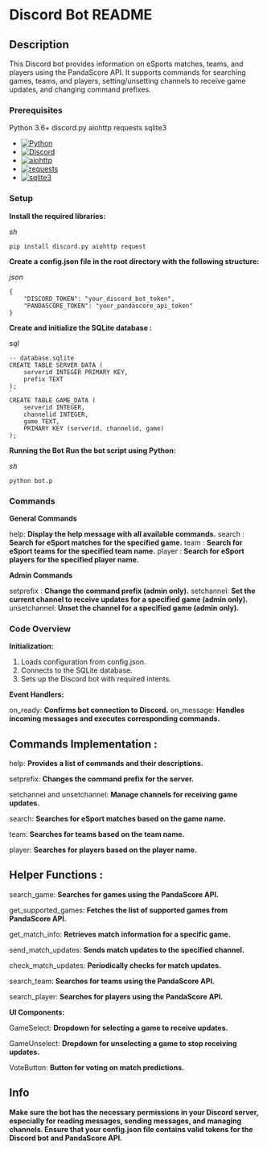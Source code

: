 # Discord Bot README

## Description
This Discord bot provides information on eSports matches, teams, and players using the PandaScore API. It supports commands for searching games, teams, and players, setting/unsetting channels to receive game updates, and changing command prefixes.

### Prerequisites
Python 3.6+
discord.py
aiohttp
requests
sqlite3

* [![Python][Python]][Python-url]
* [![Discord][Discord]][Discord-url]
* [![aiohttp][aiohttp]][aiohttp-url]
* [![requests][requests]][requests-url]
* [![sqlite3][sqlite3]][sqlite3-url]


### Setup

**Install the required libraries:**

_sh_
```
pip install discord.py aiohttp request
```

**Create a config.json file in the root directory with the following structure:**

_json_
```
{
    "DISCORD_TOKEN": "your_discord_bot_token",
    "PANDASCORE_TOKEN": "your_pandascore_api_token"
}
```
**Create and initialize the SQLite database :**

 _sql_ 
```
-- database.sqlite
CREATE TABLE SERVER_DATA (
    serverid INTEGER PRIMARY KEY,
    prefix TEXT
);
`
CREATE TABLE GAME_DATA (
    serverid INTEGER,
    channelid INTEGER,
    game TEXT,
    PRIMARY KEY (serverid, channelid, game)
);
```
**Running the Bot**
**Run the bot script using Python:**

_sh_
```
python bot.p
```

### Commands

**General Commands**

<prefix>help: **Display the help message with all available commands.**
<prefix>search <game name>: **Search for eSport matches for the specified game.**
<prefix>team <team name>: **Search for eSport teams for the specified team name.**
<prefix>player <player name>: **Search for eSport players for the specified player name.**


**Admin Commands**

<prefix>setprefix <new prefix>: **Change the command prefix (admin only).**
<prefix>setchannel: **Set the current channel to receive updates for a specified game (admin only).**
<prefix>unsetchannel: **Unset the channel for a specified game (admin only).**

### Code Overview

**Initialization:**

1) Loads configuration from config.json.
2) Connects to the SQLite database.
3) Sets up the Discord bot with required intents.

**Event Handlers:**

on_ready: **Confirms bot connection to Discord.**
on_message: **Handles incoming messages and executes corresponding commands.**

## Commands Implementation :

help: **Provides a list of commands and their descriptions.**

setprefix: **Changes the command prefix for the server.**

setchannel and unsetchannel: **Manage channels for receiving game updates.**

search: **Searches for eSport matches based on the game name.**

team: **Searches for teams based on the team name.**

player: **Searches for players based on the player name.**


## Helper Functions :

search_game: **Searches for games using the PandaScore API.**

get_supported_games: **Fetches the list of supported games from PandaScore API.**

get_match_info: **Retrieves match information for a specific game.**

send_match_updates: **Sends match updates to the specified channel.**

check_match_updates: **Periodically checks for match updates.**

search_team: **Searches for teams using the PandaScore API.**

search_player: **Searches for players using the PandaScore API.**

**UI Components:**

GameSelect: **Dropdown for selecting a game to receive updates.**

GameUnselect: **Dropdown for unselecting a game to stop receiving updates.**

VoteButton: **Button for voting on match predictions.**

## Info

**Make sure the bot has the necessary permissions in your Discord server, especially for reading messages, sending messages, and managing channels.
Ensure that your config.json file contains valid tokens for the Discord bot and PandaScore API.**



[Python]: https://img.shields.io/badge/Python-grey?style=for-the-badge&logo=python&logoColor=blue
[Python-url]: https://www.python.org/

[Discord]: https://img.shields.io/badge/Discord-black?style=for-the-badge&logo=discord&logoColor=lightgrey
[Discord-url]: https://discord.com/

[aiohttp]: https://img.shields.io/badge/aiohttp-grey?style=for-the-badge&logo=aiohttp&logoColor=white
[aiohttp-url]: https://docs.aiohttp.org/en/stable/


[requests]: https://img.shields.io/badge/Requests-grey?style=for-the-badge&logo=python&logoColor=yellow
[requests-url]: https://www.javascript.com/

[sqlite3]: https://img.shields.io/badge/SQLite-grey?style=for-the-badge&logo=sqlite&logoColor=blue
[sqlite3-url]: https://www.sqlite.org/index.html